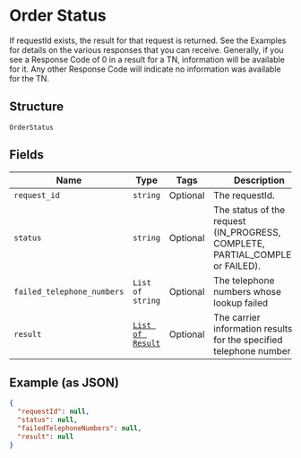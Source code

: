 
# Order Status

If requestId exists, the result for that request is returned. See the Examples for details on the various responses that you can receive.  Generally, if you see a Response Code of 0 in a result for a TN, information will be available for it.  Any other Response Code will indicate no information was available for the TN.

## Structure

`OrderStatus`

## Fields

| Name | Type | Tags | Description |
|  --- | --- | --- | --- |
| `request_id` | `string` | Optional | The requestId. |
| `status` | `string` | Optional | The status of the request (IN_PROGRESS, COMPLETE, PARTIAL_COMPLETE, or FAILED). |
| `failed_telephone_numbers` | `List of string` | Optional | The telephone numbers whose lookup failed |
| `result` | [`List of Result`](/doc/PhoneNumberLookup/models/result.md) | Optional | The carrier information results for the specified telephone number. |

## Example (as JSON)

```json
{
  "requestId": null,
  "status": null,
  "failedTelephoneNumbers": null,
  "result": null
}
```

